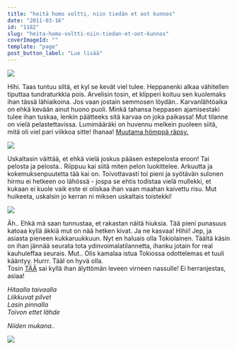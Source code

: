```yaml
---
title: "heitä homo voltti, niin tiedän et oot kunnos"
date: "2011-03-16"
id: "1182"
slug: "heita-homo-voltti-niin-tiedan-et-oot-kunnos"
coverImageId: ""
template: "page"
post_button_label: "Lue lisää"
---
```


[![](/images/nimet%25C3%25B6n17.png)](https://lh3.googleusercontent.com/-6LmlEpNLmTI/TYD3OOFy-OI/AAAAAAAAAEI/IbzuaMORYYs/s1600/nimet%25C3%25B6n17.png)

  
Hihi. Taas tuntuu siltä, et kyl se kevät viel tulee. Heppanenki alkaa vähitellen tiputtaa tundraturkkia pois. Arvelisin tosin, et klipperi koituu sen kuolemaks ihan tässä lähiaikoina. Jos vaan jostain semmosen löydän.. Karvanlähtöaika on ehkä kevään ainut huono puoli. Minkä tahansa heppasen ajamisestaki tulee ihan tuskaa, lenkin päätteeks sitä karvaa on joka paikassa! Mut tilanne on vielä pelastettavissa. Lumimääräki on huvennu melkein puoleen siitä, mitä oli viel pari viikkoa sitte! Ihanaa! [Muutama hömppä räpsy.](http://maisaw.otukset.fi/kuvat/2011/Tallit+ja+hevoset/Dedicated+Kemp/16.3.2011/)  
  

[![](/images/maijulta+567.png)](https://lh4.googleusercontent.com/-X6aWFjfTnIM/TYD3NHQTXHI/AAAAAAAAAEE/re14Mn4EVps/s1600/maijulta+567.png)

  
Uskaltasin väittää, et ehkä vielä joskus pääsen estepelosta eroon! Tai pelosta ja pelosta.. Riippuu kai siitä miten pelon luokittelee. Arkuutta ja kokemuksenpuutetta tää kai on. Toivottavasti toi pieni ja syötävän sulonen hirmu ei hetkeen oo lähössä - jospa se ehtis todistaa vielä mullekki, et kukaan ei kuole vaik este ei oliskaa ihan vaan maahan kaivettu risu. Mut huikeeta, uskalsin jo kerran ni miksen uskaltais toistekki!  
  

[![](/images/IMG_0870.png)](https://lh4.googleusercontent.com/-NHsi_vPLJi8/TYD3KzQwHUI/AAAAAAAAAEA/CEXpyrLEo5A/s1600/IMG_0870.png)

  
Äh.. Ehkä mä saan tunnustaa, et rakastan näitä hiuksia. Tää pieni punasuus katoaa kyllä äkkiä mut on nää hetken kivat. Ja ne kasvaa! Hihii! Jep, ja asiasta pieneen kukkaruukkuun. Nyt en haluais olla Tokiolainen. Täältä käsin on ihan jännää seurata tota ydinvoimalatilannetta, ihanku jotain for real kauhuleffaa seurais. Mut.. Olis kamalaa istua Tokiossa odottelemas et tuuli kääntyy. Hurrr. Tääl on hyvä olla.  
Tosin [TÄÄ](http://enitenvituttaakaikki.blogspot.com/2011/03/ydinvoima-pitaa-kieltaa.html) sai kyllä ihan älyttömän leveen virneen nassulle! Ei herranjestas, asiaa!  
  
_Hitaalla taivaalla_  
_Liikkuvat pilvet_  
_Lasin pinnalla_  
_Toivon ettet lähde_  

_Niiden mukana.._

  
  

_[![](/images/nimet%25C3%25B6n18.png)](https://lh3.googleusercontent.com/-VvgOeBbyohY/TYD3PcY5HRI/AAAAAAAAAEM/mGrhVEufvFw/s1600/nimet%25C3%25B6n18.png)_
